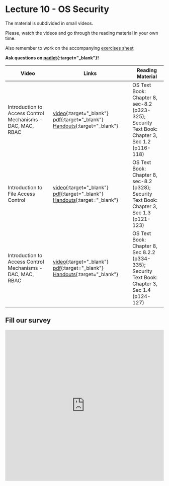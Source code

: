 # Lecture 10 - OS Security

The material is subdivided in small videos.

Please, watch the videos and go through the reading material in your own time.

Also remember to work on the accompanying [exercises sheet](../exercises/EXERCISES10.html)

**Ask questions on [padlet](https://uob.padlet.org/sanjayrawat/f514yhhz6l6dt4l6){:target="_blank"}!**

| Video                   | Links                     |        Reading Material                                                                                                                                                                                      |
|-------------------------|---------------------------|----------------------------------------------------------------------------------------------------------------------------------------------------------------------------------------------|
| Introduction to Access Control Mechanisms -DAC, MAC, RBAC | [video](https://web.microsoftstream.com/video/d9554946-9a41-47e4-8f8b-ab02e9c7ad89){:target="_blank"}  [pdf](../slides/W10/W10-L1-Intro-OS-Sec.pdf){:target="_blank"}  [Handouts](../slides/W10/W10-L1-Intro-OS-Sec-handouts.pdf){:target="_blank"}  | OS Text Book: Chapter 8, sec-8.2 (p323-325); <br>Security Text Book: Chapter 3, Sec 1.2 (p116-118) |
| Introduction to File Access Control | [video](https://web.microsoftstream.com/video/ad076b64-77e3-4b07-94fb-9ca6acaf7da5){:target="_blank"}  [pdf](../slides/W10/W10-L2-Intro-OS-Sec.pdf){:target="_blank"}  [Handouts](../slides/W10/W10-L2-Intro-OS-Sec-handouts.pdf){:target="_blank"}  | OS Text Book: Chapter 8, sec-8.2 (p328); <br>Security Text Book: Chapter 3, Sec 1.3 (p121-123) |
| Introduction to Access Control Mechanisms -DAC, MAC, RBAC | [video](https://web.microsoftstream.com/video/8e054040-4fe9-44e2-81d9-2f7806645957){:target="_blank"}  [pdf](../slides/W10/W10-L3-Intro-OS-Sec.pdf){:target="_blank"}  [Handouts](../slides/W10/W10-L3-Intro-OS-Sec-handouts.pdf){:target="_blank"}  | OS Text Book: Chapter 8, Sec 8.2.2 (p334-335); <br>Security Text Book: Chapter 3, Sec 1.4 (p124-127) |
## Fill our survey

<iframe width="640px" height= "480px" src= "https://forms.office.com/Pages/ResponsePage.aspx?id=MH_ksn3NTkql2rGM8aQVG5N9pWWUNd5Khd6GR62JgsZUMVc1WlRQMjhOMUNEWlA5WDNaUEVTNTNPVi4u&embed=true" frameborder= "0" marginwidth= "0" marginheight= "0" style= "border: none; max-width:100%; max-height:100vh" allowfullscreen webkitallowfullscreen mozallowfullscreen msallowfullscreen> </iframe>
